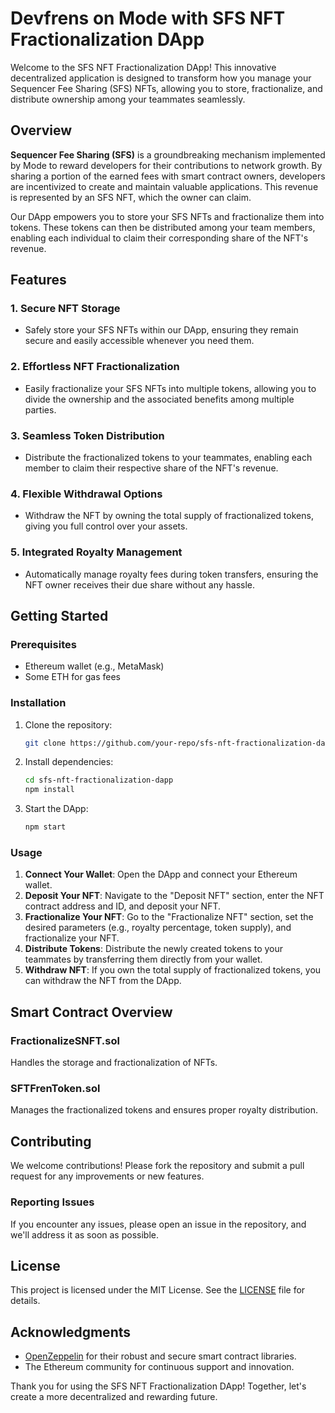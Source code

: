 # Devfrens on Mode with SFS NFT Fractionalization DApp

Welcome to the SFS NFT Fractionalization DApp! This innovative decentralized application is designed to transform how you manage your Sequencer Fee Sharing (SFS) NFTs, allowing you to store, fractionalize, and distribute ownership among your teammates seamlessly.

## Overview

**Sequencer Fee Sharing (SFS)** is a groundbreaking mechanism implemented by Mode to reward developers for their contributions to network growth. By sharing a portion of the earned fees with smart contract owners, developers are incentivized to create and maintain valuable applications. This revenue is represented by an SFS NFT, which the owner can claim.

Our DApp empowers you to store your SFS NFTs and fractionalize them into tokens. These tokens can then be distributed among your team members, enabling each individual to claim their corresponding share of the NFT's revenue.

## Features

### 1. **Secure NFT Storage**
   - Safely store your SFS NFTs within our DApp, ensuring they remain secure and easily accessible whenever you need them.

### 2. **Effortless NFT Fractionalization**
   - Easily fractionalize your SFS NFTs into multiple tokens, allowing you to divide the ownership and the associated benefits among multiple parties.

### 3. **Seamless Token Distribution**
   - Distribute the fractionalized tokens to your teammates, enabling each member to claim their respective share of the NFT's revenue.

### 4. **Flexible Withdrawal Options**
   - Withdraw the NFT by owning the total supply of fractionalized tokens, giving you full control over your assets.

### 5. **Integrated Royalty Management**
   - Automatically manage royalty fees during token transfers, ensuring the NFT owner receives their due share without any hassle.

## Getting Started

### Prerequisites
- Ethereum wallet (e.g., MetaMask)
- Some ETH for gas fees

### Installation
1. Clone the repository:
   ```bash
   git clone https://github.com/your-repo/sfs-nft-fractionalization-dapp.git
   ```
2. Install dependencies:
   ```bash
   cd sfs-nft-fractionalization-dapp
   npm install
   ```
3. Start the DApp:
   ```bash
   npm start
   ```

### Usage
1. **Connect Your Wallet**: Open the DApp and connect your Ethereum wallet.
2. **Deposit Your NFT**: Navigate to the "Deposit NFT" section, enter the NFT contract address and ID, and deposit your NFT.
3. **Fractionalize Your NFT**: Go to the "Fractionalize NFT" section, set the desired parameters (e.g., royalty percentage, token supply), and fractionalize your NFT.
4. **Distribute Tokens**: Distribute the newly created tokens to your teammates by transferring them directly from your wallet.
5. **Withdraw NFT**: If you own the total supply of fractionalized tokens, you can withdraw the NFT from the DApp.

## Smart Contract Overview

### FractionalizeSNFT.sol
Handles the storage and fractionalization of NFTs.

### SFTFrenToken.sol
Manages the fractionalized tokens and ensures proper royalty distribution.

## Contributing
We welcome contributions! Please fork the repository and submit a pull request for any improvements or new features.

### Reporting Issues
If you encounter any issues, please open an issue in the repository, and we'll address it as soon as possible.

## License
This project is licensed under the MIT License. See the [LICENSE](LICENSE) file for details.

## Acknowledgments
- [OpenZeppelin](https://openzeppelin.com/) for their robust and secure smart contract libraries.
- The Ethereum community for continuous support and innovation.

Thank you for using the SFS NFT Fractionalization DApp! Together, let's create a more decentralized and rewarding future.